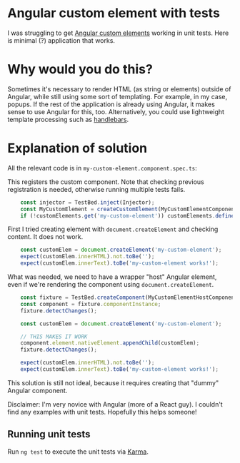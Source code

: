 # Angular custom element with tests

I was struggling to get [Angular custom elements](https://angular.io/guide/elements) working in unit tests. Here is minimal (?) application that works.

# Why would you do this?

Sometimes it's necessary to render HTML (as string or elements) outside of Angular, while still using some sort of templating. For example, in my case, popups. If the rest of the application is already using Angular, it makes sense to use Angular for this, too. Alternatively, you could use lightweight template processing such as [handlebars](https://handlebarsjs.com/).

# Explanation of solution

All the relevant code is in `my-custom-element.component.spec.ts`:

This registers the custom component. Note that checking previous registration is needed, otherwise running multiple tests fails.
```typescript
    const injector = TestBed.inject(Injector);
    const MyCustomElement = createCustomElement(MyCustomElementComponent, {injector});
    if (!customElements.get('my-custom-element')) customElements.define('my-custom-element', MyCustomElement);
```

First I tried creating element with `document.createElement` and checking content. It does not work.

```typescript
    const customElem = document.createElement('my-custom-element');
    expect(customElem.innerHTML).not.toBe('');
    expect(customElem.innerText).toBe('my-custom-element works!');
```

What was needed, we need to have a wrapper "host" Angular element, even if we're rendering the component using `document.createElement`.
```typescript
    const fixture = TestBed.createComponent(MyCustomElementHostComponent);
    const component = fixture.componentInstance;
    fixture.detectChanges();

    const customElem = document.createElement('my-custom-element');

    // THIS MAKES IT WORK
    component.element.nativeElement.appendChild(customElem);
    fixture.detectChanges();

    expect(customElem.innerHTML).not.toBe('');
    expect(customElem.innerText).toBe('my-custom-element works!');
```

This solution is still not ideal, because it requires creating that "dummy" Angular component.

Disclaimer: I'm very novice with Angular (more of a React guy). I couldn't find any examples with unit tests. Hopefully this helps someone!

## Running unit tests

Run `ng test` to execute the unit tests via [Karma](https://karma-runner.github.io).

